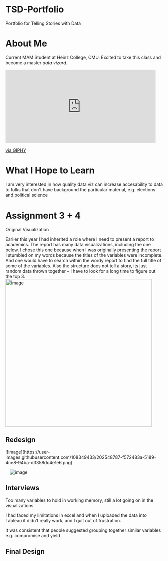 # TSD-Portfolio
Portfolio for Telling Stories with Data

# About Me
Current MAM Student at Heinz College, CMU. Excited to take this class and bceome a master _data vizard._ 
<iframe src="https://giphy.com/embed/OUwzqE4ZOk5Bm" width="480" height="232" frameBorder="0" class="giphy-embed" allowFullScreen></iframe><p><a href="https://giphy.com/gifs/harry-potter-hp-hermione-granger-OUwzqE4ZOk5Bm">via GIPHY</a></p>

# What I Hope to Learn 
I am very interested in how quality data viz can increase accesability to data to folks that don't have background the particular material, e.g. elections and political science 


# Assignment 3 + 4 

<h>Original Visualization</h2>

Earlier this year I had inherited a role where I need to present a report to academics. The report has many data visualizations, including the one below. 
I chose this one because when I was originally presenting the report I stumbled on my words because the titles of the variables were incomplete. And one would have to search within the wordy report to find the full title of some of the variables. 
Also the structure does not tell a story, its just random data thrown together – I have to look for a long time to figure out the top 3. 
<img width="468" alt="image" src="https://user-images.githubusercontent.com/108349433/202548401-7a35020f-226e-4a32-b701-b938bfc520aa.png">

<h2> Redesign </h2>
 ![image](https://user-images.githubusercontent.com/108349433/202548787-f572483a-5189-4ce8-94ba-d3358dc4e1e6.png)

  ![image](https://user-images.githubusercontent.com/108349433/202548925-c8a80847-ac53-4677-9fd9-f5e865b1a925.png)

<div class="flourish-embed flourish-chart" data-src="visualisation/11834321"><script src="https://public.flourish.studio/resources/embed.js"></script></div>


<h2> Interviews </h2>
Too many variables to hold in working memory, still a lot going on in the visualizations 

I had faced my limitations in excel and when I uploaded the data into Tableau it didn’t really work, and I quit out of frustration. 

It was consistent that people suggested grouping together similar variables e.g. compromise and yield 

<h2> Final Design </h2> 


